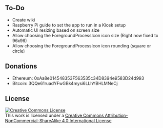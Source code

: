 <h2>To-Do</h2>
<ul>
  <li>Create wiki</li>
  <li>Raspberry Pi guide to set the app to run in a Kiosk setup</li>
  <li>Automatic UI resizing based on screen size</li>
  <li>Allow choosing the ForegroundProcessIcon icon size (Right now fixed to 96x96) </li>
  <li>Allow choosing the ForegroundProcessIcon icon rounding (square or circle) </li>
</ul>

<h2>Donations</h2>
<ul>
  <li>Ethereum: 0xAa8e014548353F563535c34D8394e9583D24d993</li>
  <li>Bitcoin: 3QQe61ruadYFwGBk4mysi6LLhYBHLMNeCj</li>    
</ul>

<h2>License</h2>
<a rel="license" href="http://creativecommons.org/licenses/by-nc-sa/4.0/"><img alt="Creative Commons License" style="border-width:0" src="https://i.creativecommons.org/l/by-nc-sa/4.0/88x31.png" /></a><br />This work is licensed under a <a rel="license" href="http://creativecommons.org/licenses/by-nc-sa/4.0/">Creative Commons Attribution-NonCommercial-ShareAlike 4.0 International License</a>
